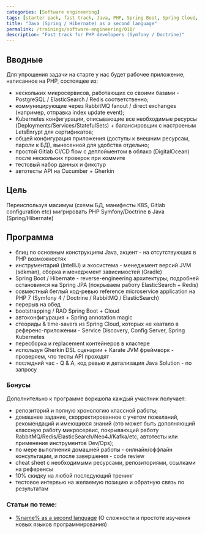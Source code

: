 ```yaml
---
categories: [Software engineering]
tags: [starter pack, fast track, Java, PHP, Spring Boot, Spring Cloud, Symfony, Doctrine, Hibernate, second language]
title: "Java (Spring / Hibernate) as a second language"
permalink: /trainings/software-engineering/010/
description: "Fast track for PHP developers (Symfony / Doctrine)"
---
```

## Вводные
Для упрощения задачи на старте у нас будет рабочее приложение, написанное на PHP, состоящее из:
- нескольких микросервисов, работающих со своими базами - PostgreSQL / ElasticSearch / Redis соответственно;
- коммуницирующие через RabbitMQ fanout / direct exchanges (например, отправка index update event);
- Kubernetes конфигурации, описывающие все необходимые ресурсы (Deployments/Services/StatefulSets) + балансировщик с настроеным LetsEnrypt для сертификатов;
- общей конфигурация приложения (доступы к внешним ресурсам, пароли к БД), вынесенной для удобства отдельно;
- простой Gitlab CI/CD flow с деплойментом в облако (DigitalOcean) после нескольких проверок при коммите
- тестовый набор данных и фикстур
- автотесты API на Cucumber + Gherkin

## Цель
Переиспользуя масимум (схемы БД, манифесты K8S, Gitlab configuration etc) мигрировать PHP Symfony/Doctrine в Java (Spring/Hibernate)

## Программа
- блиц по основным конструкциям Java, акцент - на отсутствующих в PHP возможностях
- инструментарий (IntelliJ) и экосистема - менеджмент версий JVM (sdkman), сборка и менеджмент зависимостей (Gradle)
- Spring Boot / Hibernate - reverse-engineering архитектуры; подробней остановимся на Spring JPA (покрываем работу ElasticSearch + Redis) 
- совместный беглый код-ревью reference microservice application на PHP 7 (Symfony 4 / Doctrine / RabbitMQ / ElasticSearch) 
- перерыв на обед
- bootstrapping / RAD Spring Boot + Cloud
- автоконфигурация + Spring annotation magic
- стеориды & time-savers из Spring Cloud, которых не хватало в референс-приложении - Service Discovery, Config Server, Spring Kubernetes
- пересборка и replacement контейнеров в кластере
- используя Gherkin DSL сценарии + Karate JVM фреймворк - проверяем, что тесты API проходят 
- последний час - Q & A, код ревью и детализация Java Solution - по запросу 

### Бонусы
Дополнительно к программе воркшопа каждый участник получает:
- репозиторий и полную хронологию классной работы;
- домашнее задание, скорректированное с учетом пожеланий, рекомендаций и имеющихся знаний (это может быть дополняющий 
классную работу микросервис, покрывающий работу RabbitMQ/Redis/ElasticSearch/Neo4J/Kafka/etc, автотесты или применение инструментов 
Dev/Ops);
- по мере выполнения домашней работы - онлнайн/оффлайн консультации, и после завершения - code review
- cheat sheet с необходимыми ресурсами, репозиториями, ссылками на референсы
- 10% скидку на любой последующий тренинг
- тестовое интервью на желаемую позицию и обратную связь по результатам

### Статьи по теме: 
- [%name% as a second language](/gc/second-language/) (О сложности и простоте изучения новых языков программирования)
